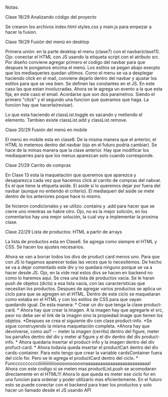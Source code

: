 Notas:

Clase 18/29
Analizando código del proyecto

Se crearon los archivos index.html styles.css y main.js para empezar a hacer la fusion.



Clase 19/29
Fusión del menú en desktop

Primera unión: en la parte desktop el menu (clase7) con el navbar(clase11).
Ojo: conectar el HTML con JS usando la etiqueta script con el atributo src.
Por diseño conviene agregar primero el codigo del navbar para que despues le pongamos encima el menú.
Los estilos se pegan abajo execpto que los mediaqueries quedan ultimos.
Como el menu se va a desplegar haciendo click en el mail, conviene dejarlo dentro del navbar y ajustar los estilos para que se vea bien.
Se definen las constantes en el JS.
En este caso las que estan involucradas.
Ahora se le agrega un evento a la que esta fija, en este caso el email. Acordarse que son dos parametros. Siendo el primero "click" y el segundo una funcion que queramos que haga.
La funcion hay que hacerla(revisar).

Lo que esta haciendo el classList.toggle es sacando y metiendo el elemento. Tambien existe classList.add y classList.remove.



Clase 20/29
Fusión del menú en mobile

El menú en mobile esta en clase8.
De la misma manera que el anterior, el HTML lo metemos dentro del navbar (ojo en el futuro podría cambiar).
Se hace de la mimas manera que la clase anterior.
Hay que modificar los mediaqueries para que los menus aparezcan solo cuando corresponde.



Clase 21/29
Carrito de compras

En Clase 13 esta la maquetación que queremos que aparezca y desaparezca cada vez que hacemos click al carrito de compras del nabvar. Es el que tiene la etiqueta aside.
El aside si lo queremos dejar por fuera del navbar (aunque no entiendo el criterio).
El mediaqueri del aside se mete dentro de los anteriores poque hace lo mismo.

Se hicieron condicionales y se utilizo .contains y .add para hacer que se cierre uno mientras se habre otro. Ojo, no es la mejor solición, en los comentarios hay una mejor solución, la cual voy a implementar la proxima clase.



Clase 22/29
Lista de productos: HTML a partir de arrays

La lista de productos esta en Clase6.
Se agrega como siempre el HTML y CSS. Se hacen los ajustes necesarios.

Ahora se van a borrar todos los divs de product card menos uno. Para que con JS lo hagamos aparecer todas las veces que lo necesitemos. De hecho se va a dejar comentado este div y no quedara ninguno porque se va a hacer desde JS. Ojo, en la vide real estos divs se hacen en backend no como lo haremos aqui.
Se crea una lista de productos vacia.
Se le haran push de objetos (dicts) a esa lista vacia, con las caracteristicas que necesitan los productos.
Despues de agregar varios productos se aplica un ciclo para que se agregen en el HTML. Dentro de este ciclo se maquetaran como estaba en el HTML y con los estilos de CSS para que vayan quedando igual. De esta manera:
    * Crear un div que tenga la clase product-card.
    * Ahora hay que crear la imagen. A la imagen hay que agregarle el src, peor no debe ser el link de la imagen sino la propiedad image que tienen los objetos.
    *Despues se crea el siguiente div con clase product-info.
    *Se sigue construyendo la misma maquetación completa.
    *Ahora hay que devolverse, como asi? -- meter la imagen (cerrito) dentro del figure, meter los parrafos dentro del div y meter al figure y el div dentro del div product-info.
    * Ahora quedaria insertar el product-info y la imagen dentro del div profuct-card.
    * Ahora todavia queda insertar el productCart dentro del div cards-container. Para esto tengo que crear la variable cardsContainer fuera del ciclo for. Pero se le agrega el productCard dentro del ciclo.
    * Funcccccccccciiiiiiiiiiiiiiiooooooooooonaaaaaaaaaaaaaaaaaaaaaaaaaa!
Ahora con este codigo si se meten mas productList.push se acomodaran directamente en el HTML!!!
Ahora lo que queda es meter ese ciclo for en una funcion para ordenar y poder utilizarlo mas eficientemente.
En el futuro esto se puede conectar con el backend para traer los productos y solo hacer un llamado desde el JS usando API 
